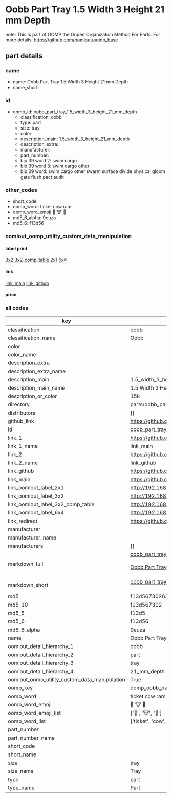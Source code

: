 # Oobb Part Tray 1.5 Width 3 Height 21 mm Depth  

note: This is part of OOMP the Oopen Organization Method For Parts. For more details: https://github.com/oomlout/oomp_base

##  part details
  







### name
* name: Oobb Part Tray 1.5 Width 3 Height 21 mm Depth
* name_short: 
### id
* oomp_id: oobb_part_tray_1.5_width_3_height_21_mm_depth
  * classification: oobb
  * type: part
  * size: tray
  * color: 
  * description_main: 1.5_width_3_height_21_mm_depth
  * description_extra: 
  * manufacturer: 
  * part_number: 
  * bip 39 word 2: swim cargo
  * bip 39 word 3: swim cargo other
  * bip 39 word: swim cargo other swarm surface divide physical gloom gate flush pact audit

### other_codes
* short_code: 
* oomp_word: ticket cow ram
* oomp_word_emoji :ticket: :cow: :ram:
* md5_6_alpha: 9euza
* md5_6: f13d56






### oomlout_oomp_utility_custom_data_manipulation
#### label print
[3x2](http://192.168.1.245:1112/?label=oomp%209euza)
[3x2_oomp_table](http://192.168.1.108:1112/?label=oomp%209euza)
[2x1](http://192.168.1.242:1112/?label=oomp%209euza)
[6x4](http://192.168.1.55:1112/?label=oomp%209euza)    

#### link

[link_main](https://github.com/oomlout/oomlout_oomp_version_1_messy/tree/main/parts/oobb_part_tray_1.5_width_3_height_21_mm_depth) [link_github](https://github.com/oomlout/oomlout_oomp_version_1_messy/tree/main/parts/oobb_part_tray_1.5_width_3_height_21_mm_depth)                             

#### price







### all codes 
| key | value |  
| --- | --- |  
| classification | oobb |  
| classification_name | Oobb |  
| color |  |  
| color_name |  |  
| description_extra |  |  
| description_extra_name |  |  
| description_main | 1.5_width_3_height_21_mm_depth |  
| description_main_name | 1.5 Width 3 Height 21 mm Depth |  
| description_or_color | 15k |  
| directory | parts/oobb_part_tray_1.5_width_3_height_21_mm_depth |  
| distributors | [] |  
| github_link | https://github.com/oomlout/oomlout_oomp_part_src/tree/main/parts/oobb_part_tray_1.5_width_3_height_21_mm_depth |  
| id | oobb_part_tray_1.5_width_3_height_21_mm_depth |  
| link_1 | https://github.com/oomlout/oomlout_oomp_version_1_messy/tree/main/parts/oobb_part_tray_1.5_width_3_height_21_mm_depth |  
| link_1_name | link_main |  
| link_2 | https://github.com/oomlout/oomlout_oomp_version_1_messy/tree/main/parts/oobb_part_tray_1.5_width_3_height_21_mm_depth |  
| link_2_name | link_github |  
| link_github | https://github.com/oomlout/oomlout_oomp_version_1_messy/tree/main/parts/oobb_part_tray_1.5_width_3_height_21_mm_depth |  
| link_main | https://github.com/oomlout/oomlout_oomp_version_1_messy/tree/main/parts/oobb_part_tray_1.5_width_3_height_21_mm_depth |  
| link_oomlout_label_2x1 | http://192.168.1.242:1112/?label=oomp%209euza |  
| link_oomlout_label_3x2 | http://192.168.1.245:1112/?label=oomp%209euza |  
| link_oomlout_label_3x2_oomp_table | http://192.168.1.108:1112/?label=oomp%209euza |  
| link_oomlout_label_6x4 | http://192.168.1.55:1112/?label=oomp%209euza |  
| link_redirect | https://github.com/oomlout/oomlout_oomp_version_1_messy/tree/main/parts/oobb_part_tray_1.5_width_3_height_21_mm_depth |  
| manufacturer |  |  
| manufacturer_name |  |  
| manufacturers | [] |  
| markdown_full | [oobb_part_tray_1.5_width_3_height_21_mm_depth](none)<br>[](none)<br>[Oobb Part Tray 1.5 Width 3 Height 21 Mm Depth](none)<br><br> |  
| markdown_short | [oobb_part_tray_1.5_width_3_height_21_mm_depth](none)<br><br> |  
| md5 | f13d56730263747cffed1db73a08aedf |  
| md5_10 | f13d567302 |  
| md5_5 | f13d5 |  
| md5_6 | f13d56 |  
| md5_6_alpha | 9euza |  
| name | Oobb Part Tray 1.5 Width 3 Height 21 mm Depth |  
| oomlout_detail_hierarchy_1 | oobb |  
| oomlout_detail_hierarchy_2 | part |  
| oomlout_detail_hierarchy_3 | tray |  
| oomlout_detail_hierarchy_4 | 21_mm_depth |  
| oomlout_oomp_utility_custom_data_manipulation | True |  
| oomp_key | oomp_oobb_part_tray_1.5_width_3_height_21_mm_depth |  
| oomp_word | ticket cow ram |  
| oomp_word_emoji | :ticket: :cow: :ram: |  
| oomp_word_emoji_list | [':ticket:', ':cow:', ':ram:'] |  
| oomp_word_list | ['ticket', 'cow', 'ram'] |  
| part_number |  |  
| part_number_name |  |  
| short_code |  |  
| short_name |  |  
| size | tray |  
| size_name | Tray |  
| type | part |  
| type_name | Part |  
